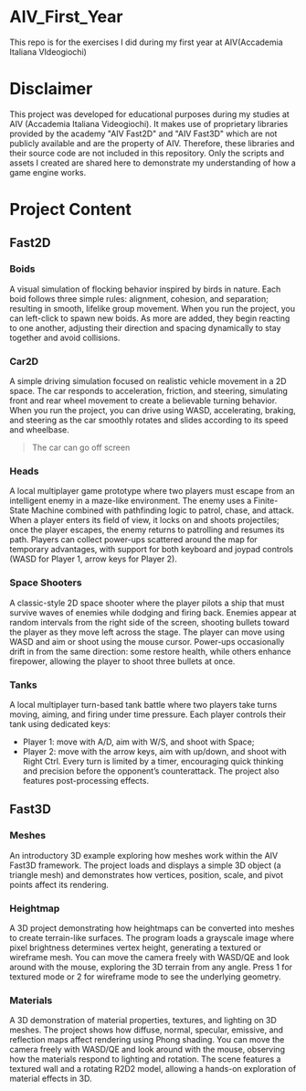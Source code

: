 # AIV_First_Year
This repo is for the exercises I did during my first year at AIV(Accademia Italiana VIdeogiochi)
# Disclaimer
This project was developed for educational purposes during my studies at AIV (Accademia Italiana Videogiochi).
It makes use of proprietary libraries provided by the academy "AIV Fast2D" and "AIV Fast3D" which are not publicly available and are the property of AIV.
Therefore, these libraries and their source code are not included in this repository.
Only the scripts and assets I created are shared here to demonstrate my understanding of how a game engine works.
# Project Content
## Fast2D
### Boids
A visual simulation of flocking behavior inspired by birds in nature.
Each boid follows three simple rules: alignment, cohesion, and separation; resulting in smooth, lifelike group movement.
When you run the project, you can left-click to spawn new boids. As more are added, they begin reacting to one another, adjusting their direction and spacing dynamically to stay together and avoid collisions.
### Car2D
A simple driving simulation focused on realistic vehicle movement in a 2D space.
The car responds to acceleration, friction, and steering, simulating front and rear wheel movement to create a believable turning behavior.
When you run the project, you can drive using WASD, accelerating, braking, and steering as the car smoothly rotates and slides according to its speed and wheelbase.
>The car can go off screen
### Heads
A local multiplayer game prototype where two players must escape from an intelligent enemy in a maze-like environment.
The enemy uses a Finite-State Machine combined with pathfinding logic to patrol, chase, and attack. When a player enters its field of view, it locks on and shoots projectiles; once the player escapes, the enemy returns to patrolling and resumes its path.
Players can collect power-ups scattered around the map for temporary advantages, with support for both keyboard and joypad controls (WASD for Player 1, arrow keys for Player 2).
### Space Shooters
A classic-style 2D space shooter where the player pilots a ship that must survive waves of enemies while dodging and firing back.
Enemies appear at random intervals from the right side of the screen, shooting bullets toward the player as they move left across the stage.
The player can move using WASD and aim or shoot using the mouse cursor. Power-ups occasionally drift in from the same direction: some restore health, while others enhance firepower, allowing the player to shoot three bullets at once.
### Tanks
A local multiplayer turn-based tank battle where two players take turns moving, aiming, and firing under time pressure.
Each player controls their tank using dedicated keys: 
- Player 1: move with A/D, aim with W/S, and shoot with Space;
- Player 2: move with the arrow keys, aim with up/down, and shoot with Right Ctrl.
Every turn is limited by a timer, encouraging quick thinking and precision before the opponent’s counterattack. The project also features post-processing effects.
## Fast3D
### Meshes
An introductory 3D example exploring how meshes work within the AIV Fast3D framework.
The project loads and displays a simple 3D object (a triangle mesh) and demonstrates how vertices, position, scale, and pivot points affect its rendering.
### Heightmap
A 3D project demonstrating how heightmaps can be converted into meshes to create terrain-like surfaces.
The program loads a grayscale image where pixel brightness determines vertex height, generating a textured or wireframe mesh.
You can move the camera freely with WASD/QE and look around with the mouse, exploring the 3D terrain from any angle. Press 1 for textured mode or 2 for wireframe mode to see the underlying geometry.
### Materials
A 3D demonstration of material properties, textures, and lighting on 3D meshes.
The project shows how diffuse, normal, specular, emissive, and reflection maps affect rendering using Phong shading.
You can move the camera freely with WASD/QE and look around with the mouse, observing how the materials respond to lighting and rotation. The scene features a textured wall and a rotating R2D2 model, allowing a hands-on exploration of material effects in 3D.
